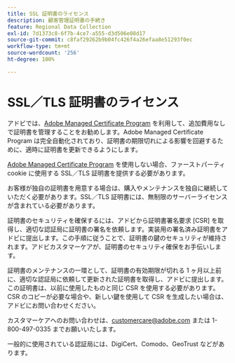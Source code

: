 ```yaml
---
title: SSL 証明書のライセンス
description: 顧客管理証明書の手続き
feature: Regional Data Collection
exl-id: 7d1373c8-6f7b-4ce7-a555-d3d506e08d17
source-git-commit: c8faf29262b9b04fc426f4a26efaa8e51293f0ec
workflow-type: tm+mt
source-wordcount: '256'
ht-degree: 100%

---
```


# SSL／TLS 証明書のライセンス

アドビでは、[Adobe Managed Certificate Program](https://experienceleague.adobe.com/docs/core-services/interface/ec-cookies/cookies-first-party.html?lang=ja) を利用して、追加費用なしで証明書を管理することをお勧めします。Adobe Managed Certificate Program は完全自動化されており、証明書の期限切れによる影響を回避するために、適時に証明書を更新できるようにします。

[Adobe Managed Certificate Program](https://experienceleague.adobe.com/docs/core-services/interface/ec-cookies/cookies-first-party.html) を使用しない場合、ファーストパーティ cookie に使用する SSL／TLS 証明書を提供する必要があります。

お客様が独自の証明書を用意する場合は、購入やメンテナンスを独自に継続していただく必要があります。SSL／TLS 証明書には、無制限のサーバーライセンスが含まれている必要があります。

証明書のセキュリティを確保するには、アドビから証明書署名要求 [CSR] を取得し、適切な認証局に証明書の署名を依頼します。実装用の署名済み証明書をアドビに提出します。この手順に従うことで、証明書の鍵のセキュリティが維持されます。アドビカスタマーケアが、証明書のセキュリティ確保をお手伝いします。

証明書のメンテナンスの一環として、証明書の有効期限が切れる 1 ヶ月以上前に、適切な認証局に依頼して更新された証明書を取得し、アドビに提出します。この証明書は、以前に使用したものと同じ CSR を使用する必要があります。CSR のコピーが必要な場合や、新しい鍵を使用して CSR を生成したい場合は、アドビにお問い合わせください。

カスタマーケアへのお問い合わせは、customercare@adobe.com または 1-800-497-0335 までお願いいたします。

一般的に使用されている認証局には、DigiCert、Comodo、GeoTrust などがあります。
